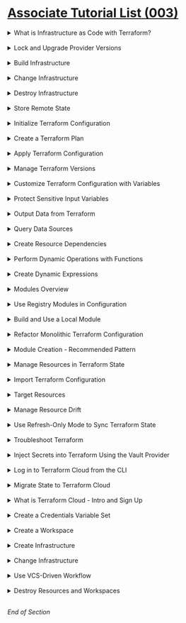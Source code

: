 # [Associate Tutorial List (003)](https://developer.hashicorp.com/terraform/tutorials/certification-associate-tutorials-003)


<details class="faq box"><summary>What is Infrastructure as Code with Terraform?</summary>
<p>

[What is Infrastructure as Code with Terraform?](https://developer.hashicorp.com/terraform/tutorials/certification-associate-tutorials-003/infrastructure-as-code)
* Learn how infrastructure as code lets you safely build, change, and manage infrastructure. 
* Try Terraform.

</p>
</details>
<br />

<details class="faq box"><summary>Lock and Upgrade Provider Versions</summary>
<p>

[Lock and Upgrade Provider](https://developer.hashicorp.com/terraform/tutorials/certification-associate-tutorials-003/provider-versioning)
* Manage your provider versions using the dependency lock file. 
* Use version constraints to filter provider versions compatible with your configuration. Update your lock file to use a new provider version.

</p>
</details>
<br />

<details class="faq box"><summary>Build Infrastructure</summary>
<p>

[Build Infrastructure](https://developer.hashicorp.com/terraform/tutorials/certification-associate-tutorials-003/aws-build)
* Authenticate to AWS and create an EC2 instance under the AWS free tier. 
* Write and validate Terraform configuration, initialize a configuration directory, and plan and apply a configuration to create infrastructure.

</p>
</details>
<br />

<details class="faq box"><summary>Change Infrastructure</summary>
<p>

[Change Infrastructure](https://developer.hashicorp.com/terraform/tutorials/certification-associate-tutorials-003/aws-change)
* Modify EC2-instance configuration to use a different Ubuntu version. 
* Plan and apply the changes to re-provision a new instance that reflects the new configuration. 
* Learn how Terraform handles infrastructure change management.

</p>
</details>
<br />

<details class="faq box"><summary>Destroy Infrastructure</summary>
<p>

[Destroy Infrastructure](https://developer.hashicorp.com/terraform/tutorials/certification-associate-tutorials-003/aws-destroy)
* Destroy the AWS EC2 instance you created in the previous tutorials. 
* Evaluate the plan and confirm the destruction.

</p>
</details>
<br />

<details class="faq box"><summary>Store Remote State</summary>
<p>

[Store Remote State](https://developer.hashicorp.com/terraform/tutorials/certification-associate-tutorials-003/aws-remote)
* Configure Terraform to store state in Terraform Cloud. 
* Add a remote state block directly to configuration or set an environment variable to load remote state configuration when Terraform initializes.

</p>
</details>
<br />

<details class="faq box"><summary>Initialize Terraform Configuration</summary>
<p>

[Initialize Terraform Configuration](https://developer.hashicorp.com/terraform/tutorials/certification-associate-tutorials-003/init)
* Learn what Terraform does when you run `terraform init` in a working directory. 
* Initialize the backend, install providers, download modules, and explore the lock file and .terraform directory.

</p>
</details>
<br />

<details class="faq box"><summary>Create a Terraform Plan</summary>
<p>

[Create a Terraform Plan](https://developer.hashicorp.com/terraform/tutorials/certification-associate-tutorials-003/plan)
* Learn how Terraform constructs an execution plan. 
* Export a plan with the -out flag, review the plan contents, and apply a saved plan.

</p>
</details>
<br />

<details class="faq box"><summary>Apply Terraform Configuration</summary>
<p>

[Apply Terraform Configuration](https://developer.hashicorp.com/terraform/tutorials/certification-associate-tutorials-003/apply)
* Learn how Terraform applies configuration to change your infrastructure. 
* Provision a Docker container, introduce an apply error, note how Terraform handles errors, and perform basic troubleshooting.

</p>
</details>
<br />

<details class="faq box"><summary>Manage Terraform Versions</summary>
<p>

[Manage Terraform Versions](https://developer.hashicorp.com/terraform/tutorials/certification-associate-tutorials-003/versions)
* Update an existing configuration to work with a newer version of Terraform. 
* Use the required_version setting to pin the Terraform versions for your projects. 
* Manage different versions of Terraform across your team.

</p>
</details>
<br />

<details class="faq box"><summary>Customize Terraform Configuration with Variables</summary>
<p>

[Customize Terraform Configuration with Variables](https://developer.hashicorp.com/terraform/tutorials/certification-associate-tutorials-003/variables)
* Customize infrastructure for a web application with Terraform. 
* In this tutorial, you will use Terraform input variables, including lists, maps, strings, and booleans, to make the configuration for your infrastructure more flexible.

</p>
</details>
<br />

<details class="faq box"><summary>Protect Sensitive Input Variables</summary>
<p>

[Protect Sensitive Input Variables](https://developer.hashicorp.com/terraform/tutorials/certification-associate-tutorials-003/sensitive-variables)
* Protect sensitive values from accidental exposure using Terraform sensitive input variables. 
* Provision a web application with Terraform, and mark input variables as sensitive to restrict when Terraform prints them out to the console.

</p>
</details>
<br />

<details class="faq box"><summary>Output Data from Terraform</summary>
<p>

[Output Data from Terraform](https://developer.hashicorp.com/terraform/tutorials/certification-associate-tutorials-003/outputs)
* Output data about infrastructure with Terraform outputs. 
* Provision a web application with Terraform, and use output values to export data about your application's infrastructure. 
* Hide sensitive output values.

</p>
</details>
<br />

<details class="faq box"><summary>Query Data Sources</summary>
<p>

[Query Data Sources](https://developer.hashicorp.com/terraform/tutorials/certification-associate-tutorials-003/data-sources)
* Use a data source to configure an EC2 instance with an appropriate AMI for the current region. 
* Use a remote state data source to share data between Terraform projects and to support multiple availability zones.

</p>
</details>
<br />

<details class="faq box"><summary>Create Resource Dependencies</summary>
<p>

[Create Resource Dependencies](https://developer.hashicorp.com/terraform/tutorials/certification-associate-tutorials-003/dependencies)
* Create an implicit dependency between an EC2 instance and its Elastic IP using variable interpolation. 
* Create explicit dependencies on an S3 Bucket and SQS Queue with depends_on. 
* Learn how Terraform creates independent resources in parallel.

</p>
</details>
<br />

<details class="faq box"><summary>Perform Dynamic Operations with Functions</summary>
<p>

[Perform Dynamic Operations with Functions](https://developer.hashicorp.com/terraform/tutorials/certification-associate-tutorials-003/functions)
* Use templatefile and lookup functions to generate dynamic user data for an EC2 instance and find a region-specific AMI.

</p>
</details>
<br />

<details class="faq box"><summary>Create Dynamic Expressions</summary>
<p>

[Create Dynamic Expressions](https://developer.hashicorp.com/terraform/tutorials/certification-associate-tutorials-003/expressions)
* Make your Terraform configurations more dynamic and reusable with expressions. 
* Use locals to assign expressions to variables for reuse, conditionals to declare if/then scenarios, and the splat expression to return attributes from complex value types.

</p>
</details>
<br />

<details class="faq box"><summary>Modules Overview</summary>
<p>

[Modules Overview](https://developer.hashicorp.com/terraform/tutorials/certification-associate-tutorials-003/module)
* Read about how Terraform modules make configuration easier to organize, understand, reuse, and share. 
* Learn about the directory structure of a module, and how to call them.

</p>
</details>
<br />

<details class="faq box"><summary>Use Registry Modules in Configuration</summary>
<p>

[Use Registry Modules in Configuration](https://developer.hashicorp.com/terraform/tutorials/certification-associate-tutorials-003/module-use)
* Use modules from the public Terraform Registry to define an Amazon VPC containing two EC2 instances. 
* Select module and root input and output variables, install the modules, and apply the configuration.

</p>
</details>
<br />

<details class="faq box"><summary>Build and Use a Local Module</summary>
<p>

[Build and Use a Local Module](https://developer.hashicorp.com/terraform/tutorials/certification-associate-tutorials-003/module-create)
* Write a local module to create an Amazon S3 bucket hosting a static website. 
* Create a module directory, write the module configuration, variables, and outputs, and call the module from a root configuration.

</p>
</details>
<br />

<details class="faq box"><summary>Refactor Monolithic Terraform Configuration</summary>
<p>

[Refactor Monolithic Terraform Configuration](https://developer.hashicorp.com/terraform/tutorials/certification-associate-tutorials-003/organize-configuration)
* Deploy development and production versions of an S3-hosted static website. 
* Separate their configuration into files, directories, and workspaces, and explore the architectural trade-offs of each approach.

</p>
</details>
<br />

<details class="faq box"><summary>Module Creation - Recommended Pattern</summary>
<p>

[Module Creation - Recommended Pattern](https://developer.hashicorp.com/terraform/tutorials/certification-associate-tutorials-003/pattern-module-creation)
* Learn the architectural recommendations for module creation distilled from engagements with large enterprises using Terraform. 
* Use Terraform module best practices to scope, build, improve and consume Terraform modules.

</p>
</details>
<br />

<details class="faq box"><summary>Manage Resources in Terraform State</summary>
<p>

[Manage Resources in Terraform State](https://developer.hashicorp.com/terraform/tutorials/certification-associate-tutorials-003/state-cli)
* Create an EC2 instance and security group, and move a resource to another state file. 
* Remove, replace, and re-import resources to manage state and reconcile drift in your infrastructure.

</p>
</details>
<br />

<details class="faq box"><summary>Import Terraform Configuration</summary>
<p>

[Import Terraform Configuration](https://developer.hashicorp.com/terraform/tutorials/certification-associate-tutorials-003/state-import)
* Import existing infrastructure into Terraform. 
* In this tutorial, you will use Terraform import to manage an existing Docker container and learn important considerations to keep in mind when importing infrastructure into Terraform.

</p>
</details>
<br />

<details class="faq box"><summary>Target Resources</summary>
<p>

[Target Resources](https://developer.hashicorp.com/terraform/tutorials/certification-associate-tutorials-003/resource-targeting)
* Apply changes to an AWS S3 bucket and bucket objects using resource targeting. 
* Target individual resources, modules, and collections of resources to change or destroy. 
* Explore how Terraform handles upstream and downstream dependencies.

</p>
</details>
<br />

<details class="faq box"><summary>Manage Resource Drift</summary>
<p>

[Manage Resource Drift](https://developer.hashicorp.com/terraform/tutorials/certification-associate-tutorials-003/resource-drift)
* Create an AWS instance and security group. 
* Manually change the instance to create drift in your Terraform state file. 
* Reconcile your state drift and import your resources while avoiding downtime.

</p>
</details>
<br />

<details class="faq box"><summary>Use Refresh-Only Mode to Sync Terraform State</summary>
<p>

[Use Refresh-Only Mode to Sync Terraform State](https://developer.hashicorp.com/terraform/tutorials/certification-associate-tutorials-003/refresh)
* Use refresh-only plans and applies to update Terraform state to match real-world infrastructure. 
* Understand the implicit refresh behavior in Terraform plan and apply operations.

</p>
</details>
<br />

<details class="faq box"><summary>Troubleshoot Terraform</summary>
<p>

[Troubleshoot Terraform](https://developer.hashicorp.com/terraform/tutorials/certification-associate-tutorials-003/troubleshooting-workflow)
* Interpret and fix a Terraform configuration with common configuration language errors and deploy an EC2 instance with security groups in AWS. 
* Learn best practices for logging application errors and reporting bugs.

</p>
</details>
<br />

<details class="faq box"><summary>Inject Secrets into Terraform Using the Vault Provider</summary>
<p>

[Inject Secrets into Terraform Using the Vault Provider](https://developer.hashicorp.com/terraform/tutorials/certification-associate-tutorials-003/secrets-vault)
* Configure the AWS Secrets Engine to manage IAM credentials in Vault through Terraform. 
* Then use the short-lived, Vault-generated, dynamic secrets to provision EC2 instances.

</p>
</details>
<br />

<details class="faq box"><summary>Log in to Terraform Cloud from the CLI</summary>
<p>

[Log in to Terraform Cloud from the CLI](https://developer.hashicorp.com/terraform/tutorials/certification-associate-tutorials-003/cloud-login)
* Log into Terraform Cloud or Enterprise with the Terraform CLI to migrate state, trigger remote runs, and interact with Terraform Cloud.

</p>
</details>
<br />

<details class="faq box"><summary>Migrate State to Terraform Cloud</summary>
<p>

[Migrate State to Terraform Cloud](https://developer.hashicorp.com/terraform/tutorials/certification-associate-tutorials-003/cloud-migrate)
* Migrate a state file to Terraform Cloud for secure storage and easy collaboration.

</p>
</details>
<br />

<details class="faq box"><summary>What is Terraform Cloud - Intro and Sign Up</summary>
<p>

[What is Terraform Cloud - Intro and Sign Up](https://developer.hashicorp.com/terraform/tutorials/certification-associate-tutorials-003/cloud-sign-up)
* Sign up for Terraform Cloud, which provides free remote state storage, a stable run environment, version control system (VCS) driven plans and applies, a collaborative web GUI, and more. 
* Create your first organization.

</p>
</details>
<br />

<details class="faq box"><summary>Create a Credentials Variable Set</summary>
<p>

[Create a Credentials Variable Set](https://developer.hashicorp.com/terraform/tutorials/certification-associate-tutorials-003/cloud-create-variable-set)
* Create a variable set for your AWS IAM credentials that you can reuse across workspaces. 
* Apply the variable set to a workspace.

</p>
</details>
<br />

<details class="faq box"><summary>Create a Workspace</summary>
<p>

[Create a Workspace](https://developer.hashicorp.com/terraform/tutorials/certification-associate-tutorials-003/cloud-workspace-create)
* Create a CLI-driven Terraform Cloud workspace. Update configuration to enable integration with Terraform Cloud.

</p>
</details>
<br />

<details class="faq box"><summary>Create Infrastructure</summary>
<p>

[Create Infrastructure](https://developer.hashicorp.com/terraform/tutorials/certification-associate-tutorials-003/cloud-workspace-configure)
* Set EC2 instance attributes using Terraform Cloud workspace variables. 
* Create the instance by planning and applying a run in Terraform Cloud.

</p>
</details>
<br />

<details class="faq box"><summary>Change Infrastructure</summary>
<p>

[Change Infrastructure](https://developer.hashicorp.com/terraform/tutorials/certification-associate-tutorials-003/cloud-change)
* Use command line input variables to modify infrastructure managed by Terraform Cloud. 
* Review workspace contents and interface.

</p>
</details>
<br />

<details class="faq box"><summary>Use VCS-Driven Workflow</summary>
<p>

[Use VCS-Driven Workflow](https://developer.hashicorp.com/terraform/tutorials/certification-associate-tutorials-003/cloud-vcs-change)
* Update a workspace to use the version control system-driven workflow with GitHub. 
* Queue a speculative plan by opening a pull request.

</p>
</details>
<br />

<details class="faq box"><summary>Destroy Resources and Workspaces</summary>
<p>

[Destroy Resources and Workspaces](https://developer.hashicorp.com/terraform/tutorials/certification-associate-tutorials-003/cloud-destroy)
* Destroy the resources in a Terraform Cloud workspace, and delete the workspace via the web UI.

</p>
</details>
<br />

*End of Section*
